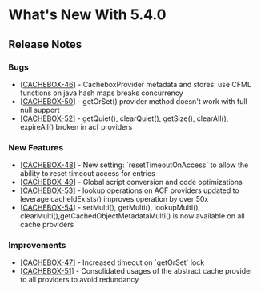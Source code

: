 # What's New With 5.4.0

## Release Notes

### Bugs

* \[[CACHEBOX-46](https://ortussolutions.atlassian.net/browse/CACHEBOX-46)\] - CacheboxProvider metadata and stores: use CFML functions on java hash maps breaks concurrency
* \[[CACHEBOX-50](https://ortussolutions.atlassian.net/browse/CACHEBOX-50)\] - getOrSet\(\) provider method doesn't work with full null support
* \[[CACHEBOX-52](https://ortussolutions.atlassian.net/browse/CACHEBOX-52)\] - getQuiet\(\), clearQuiet\(\), getSize\(\), clearAll\(\), expireAll\(\) broken in acf providers

### New Features

* \[[CACHEBOX-48](https://ortussolutions.atlassian.net/browse/CACHEBOX-48)\] - New setting: \`resetTimeoutOnAccess\` to allow the ability to reset timeout access for entries
* \[[CACHEBOX-49](https://ortussolutions.atlassian.net/browse/CACHEBOX-49)\] - Global script conversion and code optimizations
* \[[CACHEBOX-53](https://ortussolutions.atlassian.net/browse/CACHEBOX-53)\] - lookup operations on ACF providers updated to leverage cacheIdExists\(\) improves operation by over 50x
* \[[CACHEBOX-54](https://ortussolutions.atlassian.net/browse/CACHEBOX-54)\] - setMulti\(\), getMulti\(\), lookupMulti\(\), clearMulti\(\),getCachedObjectMetadataMulti\(\) is now available on all cache providers

### Improvements

* \[[CACHEBOX-47](https://ortussolutions.atlassian.net/browse/CACHEBOX-47)\] - Increased timeout on \`getOrSet\` lock
* \[[CACHEBOX-51](https://ortussolutions.atlassian.net/browse/CACHEBOX-51)\] - Consolidated usages of the abstract cache provider to all providers to avoid redundancy

